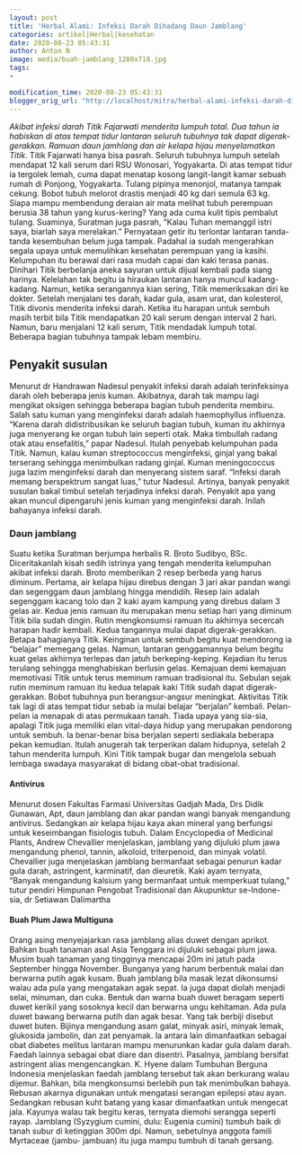 ```yaml
---
layout: post
title: 'Herbal Alami: Infeksi Darah Dihadang Daun Jamblang'
categories: artikel|Herbal|kesehatan
date: 2020-08-23 05:43:31
author: Anton N
image: media/buah-jamblang_1280x718.jpg
tags:
- 

modification_time: 2020-08-23 05:43:31
blogger_orig_url: "http://localhost/mitra/herbal-alami-infeksi-darah-dihadang.html"
---
```


_Akibat infeksi darah Titik Fajarwati menderita lumpuh total. Dua tahun ia
habiskan di atas tempat tidur lantaran seluruh tubuhnya tak dapat digerak-
gerakkan. Ramuan daun jamhlang dan air kelapa hijau menyelamatkan Titik._
Titik Fajarwati hanya bisa pasrah. Seluruh tubuhnya lumpuh setelah mendapat 12
kali serum dari RSU Wonosari, Yogyakarta. Di atas tempat tidur ia tergolek
lemah, cuma dapat menatap kosong langit-langit kamar sebuah rumah di Ponjong,
Yogyakarta. Tulang pipinya menonjol, matanya tampak cekung. Bobot tubuh
melorot drastis menjadi 40 kg dari semula 63 kg. Siapa mampu membendung
deraian air mata melihat tubuh perempuan berusia 38 tahun yang kurus-kering?
Yang ada cuma kulit tipis pembalut tulang. Suaminya, Suratman juga pasrah,
“Kalau Tuhan memanggil istri saya, biarlah saya merelakan.” Pernyataan getir
itu terlontar lantaran tanda-tanda kesembuhan belum juga tampak. Padahal ia
sudah mengerahkan segala upaya untuk memulihkan kesehatan perempuan yang ia
kasihi. Kelumpuhan itu berawal dari rasa mudah capai dan kaki terasa panas.
Dinihari Titik berbelanja aneka sayuran untuk dijual kembali pada siang
harinya. Kelelahan tak begitu ia hiraukan lantaran hanya muncul kadang-kadang.
Namun, ketika serangannya kian sering, Titik memeriksakan diri ke dokter.
Setelah menjalani tes darah, kadar gula, asam urat, dan kolesterol, Titik
divonis menderita infeksi darah. Ketika itu harapan untuk sembuh masih terbit
bila Titik mendapatkan 20 kali serum dengan interval 2 hari. Namun, baru
menjalani 12 kali serum, Titik mendadak lumpuh total. Beberapa bagian tubuhnya
tampak lebam membiru.

## Penyakit susulan

Menurut dr Handrawan Nadesul penyakit infeksi darah adalah terinfeksinya darah
oleh beberapa jenis kuman. Akibatnya, darah tak mampu lagi mengikat oksigen
sehingga beberapa bagian tubuh penderita membiru. Salah satu kuman yang
menginfeksi darah adalah haemophyllus influenza. “Karena darah didistribusikan
ke seluruh bagian tubuh, kuman itu akhirnya juga menyerang ke organ tubuh lain
seperti otak. Maka timbullah radang otak atau ensefalitis,” papar Nadesul.
Itulah penyebab kelumpuhan pada Titik. Namun, kalau kuman streptococcus
menginfeksi, ginjal yang bakal terserang sehingga menimbulkan radang ginjal.
Kuman meningococcus juga lazim menginfeksi darah dan menyerang sistem saraf.
“Infeksi darah memang berspektrum sangat luas,” tutur Nadesul. Artinya, banyak
penyakit susulan bakal timbul setelah terjadinya infeksi darah. Penyakit apa
yang akan muncul dipengaruhi jenis kuman yang menginfeksi darah. Inilah
bahayanya infeksi darah.

### Daun jamblang

Suatu ketika Suratman berjumpa herbalis R. Broto Sudibyo, BSc. Diceritakanlah
kisah sedih istrinya yang tengah menderita kelumpuhan akibat infeksi darah.
Broto memberikan 2 resep berbeda yang harus diminum. Pertama, air kelapa hijau
direbus dengan 3 jari akar pandan wangi dan segenggam daun jamblang hingga
mendidih. Resep lain adalah segenggam kacang tolo dan 2 kaki ayam kampung yang
direbus dalam 3 gelas air. Kedua jenis ramuan itu merupakan menu setiap hari
yang diminum Titik bila sudah dingin. Rutin mengkonsumsi ramuan itu akhirnya
secercah harapan hadir kembali. Kedua tangannya mulai dapat digerak-gerakkan.
Betapa bahagianya Titik. Keinginan untuk sembuh begitu kuat mendorong ia
“belajar” memegang gelas. Namun, lantaran genggamannya belum begitu kuat gelas
akhirnya terlepas dan jatuh berkeping-keping. Kejadian itu terus terulang
sehingga menghabiskan berlusin gelas. Kemajuan demi kemajuan memotivasi Titik
untuk terus meminum ramuan tradisional itu. Sebulan sejak rutin meminum ramuan
itu kedua telapak kaki Titik sudah dapat digerak-gerakkan. Bobot tubuhnya pun
berangsur-angsur meningkat. Aktivitas Titik tak lagi di atas tempat tidur
sebab ia mulai belajar “berjalan” kembali. Pelan-pelan ia menapak di atas
permukaan tanah. Tiada upaya yang sia-sia, apalagi Titik juga memiliki elan
vital-daya hidup yang merupakan pendorong untuk sembuh. Ia benar-benar bisa
berjalan seperti sediakala beberapa pekan kemudian. Itulah anugerah tak
terperikan dalam hidupnya, setelah 2 tahun menderita lumpuh. Kini Titik tampak
bugar dan mengelola sebuah lembaga swadaya masyarakat di bidang obat-obat
tradisional.

#### Antivirus

Menurut dosen Fakultas Farmasi Universitas Gadjah Mada, Drs Didik Gunawan,
Apt, daun jamblang dan akar pandan wangi banyak mengandung antivirus.
Sedangkan air kelapa hijau kaya akan mineral yang berfungsi untuk keseimbangan
fisiologis tubuh. Dalam Encyclopedia of Medicinal Plants, Andrew Chevallier
menjelaskan, jamblang yang dijuluki plum jawa mengandung phenol, tannin,
alkoloid, triterpenoid, dan minyak volatil. Chevallier juga menjelaskan
jamblang bermanfaat sebagai penurun kadar gula darah, astringent, karminatif,
dan dieuretik. Kaki ayam ternyata, “Banyak mengandung kalsium yang bermanfaat
untuk memperkuat tulang,” tutur pendiri Himpunan Pengobat Tradisional dan
Akupunktur se-Indone-sia, dr Setiawan Dalimartha

#### Buah Plum Jawa Multiguna

Orang asing menyejajarkan rasa jamblang alias duwet dengan aprikot. Bahkan
buah tanaman asal Asia Tenggara ini dijuluki sebagai plum jawa. Musim buah
tanaman yang tingginya mencapai 20m ini jatuh pada September hingga November.
Bunganya yang harum berbentuk malai dan berwarna putih agak kusam. Buah
jamblang bila masak lezat dikonsumsi walau ada pula yang mengatakan agak
sepat. Ia juga dapat diolah menjadi selai, minuman, dan cuka. Bentuk dan warna
buah duwet beragam seperti duwet kerikil yang sosoknya kecil dan berwarna ungu
kehitaman. Ada pula duwet bawang berwarna putih dan agak besar. Yang tak
berbiji disebut duwet buten. Bijinya mengandung asam galat, minyak asiri,
minyak lemak, glukosida jambolin, dan zat penyamak. Ia antara lain
dimanfaatkan sebagai obat diabetes melitus lantaran mampu menurunkan kadar
gula dalam darah. Faedah lainnya sebagai obat diare dan disentri. Pasalnya,
jamblang bersifat astringent alias mengencangkan. K. Hyene dalam Tumbuhan
Berguna Indonesia menjelaskan faedah jamblang tersebut tak akan berkurang
walau dijemur. Bahkan, bila mengkonsumsi berlebih pun tak menimbulkan bahaya.
Rebusan akarnya digunakan untuk mengatasi serangan epilepsi atau ayan.
Sedangkan rebusan kuht batang yang kasar dimanfaatkan untuk mengecat jala.
Kayunya walau tak begitu keras, ternyata diemohi serangga seperti rayap.
Jamblang (Syzygium cumini, dulu: Eugenia cumini) tumbuh baik di tanah subur di
ketinggian 300m dpi. Namun, sebetulnya anggota famili Myrtaceae (jambu-
jambuan) itu juga mampu tumbuh di tanah gersang.


